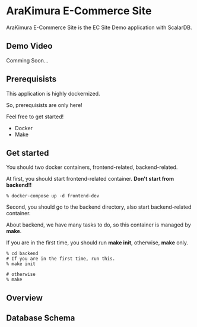 # AraKimura E-Commerce Site

AraKimura E-Commerce Site is the EC Site Demo application with ScalarDB.

## Demo Video

Comming Soon...

## Prerequisists

This application is highly dockernized.

So, prerequisists are only here!

Feel free to get started!

- Docker
- Make

## Get started

You should two docker containers, frontend-related, backend-related.

At first, you should start frontend-related container. **Don't start from backend!!**

```
% docker-compose up -d frontend-dev
```

Second, you should go to the backend directory, also start backend-related container.

About backend, we have many tasks to do, so this container is managed by **make**.

If you are in the first time, you should run **make init**, otherwise, **make** only.

```
% cd backend
# If you are in the first time, run this.
% make init

# otherwise
% make
```

## Overview

## Database Schema

